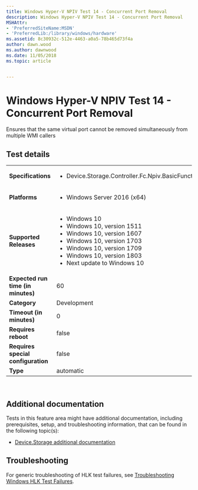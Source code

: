```yaml
---
title: Windows Hyper-V NPIV Test 14 - Concurrent Port Removal
description: Windows Hyper-V NPIV Test 14 - Concurrent Port Removal
MSHAttr:
- 'PreferredSiteName:MSDN'
- 'PreferredLib:/library/windows/hardware'
ms.assetid: 8c30932c-512e-4463-a0a5-78b465d73f4a
author: dawn.wood
ms.author: dawnwood
ms.date: 11/05/2018
ms.topic: article


---
```


# <span id="p_hlk_test.23a66a28-89a8-4f98-a408-2aad81cf759a"></span>Windows Hyper-V NPIV Test 14 - Concurrent Port Removal


Ensures that the same virtual port cannot be removed simultaneously from multiple WMI callers

## Test details
|||
|---|---|
| **Specifications**  | <ul><li>Device.Storage.Controller.Fc.Npiv.BasicFunction</li></ul> |  
| **Platforms**   | <ul><li>Windows Server 2016 (x64)</li></ul> |
| **Supported Releases** | <ul><li>Windows 10</li><li>Windows 10, version 1511</li><li>Windows 10, version 1607</li><li>Windows 10, version 1703</li><li>Windows 10, version 1709</li><li>Windows 10, version 1803</li><li>Next update to Windows 10</li></ul> |
|**Expected run time (in minutes)**| 60 |
|**Category**| Development |
|**Timeout (in minutes)**| 0 |
|**Requires reboot**| false |
|**Requires special configuration**| false |
|**Type**| automatic |

 

## <span id="Additional_documentation"></span><span id="additional_documentation"></span><span id="ADDITIONAL_DOCUMENTATION"></span>Additional documentation


Tests in this feature area might have additional documentation, including prerequisites, setup, and troubleshooting information, that can be found in the following topic(s):

-   [Device.Storage additional documentation](device-storage-additional-documentation.md)

## <span id="Troubleshooting"></span><span id="troubleshooting"></span><span id="TROUBLESHOOTING"></span>Troubleshooting


For generic troubleshooting of HLK test failures, see [Troubleshooting Windows HLK Test Failures](..\user\troubleshooting-windows-hlk-test-failures.md).

 

 






